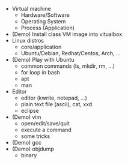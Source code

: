 
* Virtual machine
  * Hardware/Software
  * Operating System
  * Process (Application)
* (Demo) Install class VM image into vitualbox
* Linux distros
  * core/application
  * Ubuntu/Debian, Redhat/Centos, Arch, ...
* (Demo) Play with Ubuntu
  * common commands (ls, mkdir, rm, ...)
  * for loop in bash
  * apt
  * man
* Editor
  * editor (kwrite, notepad, ...) 
  * plain text file (ascii), cat, xxd
  * eclipse
* (Demo) vim
  * open/edit/save/quit
  * execute a command
  * some tricks
* (Demo) gcc
* (Demo) objdump
  * binary
  

